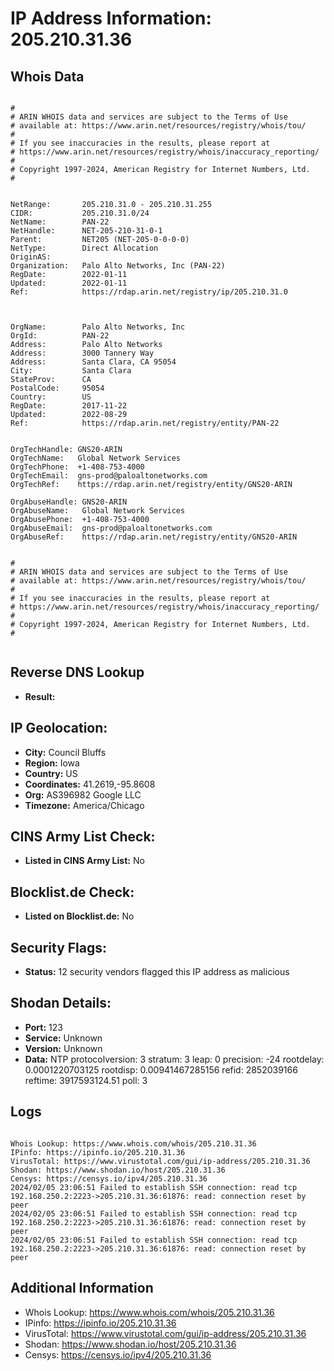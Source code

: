 # IP Address Information: 205.210.31.36

## Whois Data
```

#
# ARIN WHOIS data and services are subject to the Terms of Use
# available at: https://www.arin.net/resources/registry/whois/tou/
#
# If you see inaccuracies in the results, please report at
# https://www.arin.net/resources/registry/whois/inaccuracy_reporting/
#
# Copyright 1997-2024, American Registry for Internet Numbers, Ltd.
#


NetRange:       205.210.31.0 - 205.210.31.255
CIDR:           205.210.31.0/24
NetName:        PAN-22
NetHandle:      NET-205-210-31-0-1
Parent:         NET205 (NET-205-0-0-0-0)
NetType:        Direct Allocation
OriginAS:       
Organization:   Palo Alto Networks, Inc (PAN-22)
RegDate:        2022-01-11
Updated:        2022-01-11
Ref:            https://rdap.arin.net/registry/ip/205.210.31.0



OrgName:        Palo Alto Networks, Inc
OrgId:          PAN-22
Address:        Palo Alto Networks
Address:        3000 Tannery Way
Address:        Santa Clara, CA 95054
City:           Santa Clara
StateProv:      CA
PostalCode:     95054
Country:        US
RegDate:        2017-11-22
Updated:        2022-08-29
Ref:            https://rdap.arin.net/registry/entity/PAN-22


OrgTechHandle: GNS20-ARIN
OrgTechName:   Global Network Services 
OrgTechPhone:  +1-408-753-4000 
OrgTechEmail:  gns-prod@paloaltonetworks.com
OrgTechRef:    https://rdap.arin.net/registry/entity/GNS20-ARIN

OrgAbuseHandle: GNS20-ARIN
OrgAbuseName:   Global Network Services 
OrgAbusePhone:  +1-408-753-4000 
OrgAbuseEmail:  gns-prod@paloaltonetworks.com
OrgAbuseRef:    https://rdap.arin.net/registry/entity/GNS20-ARIN


#
# ARIN WHOIS data and services are subject to the Terms of Use
# available at: https://www.arin.net/resources/registry/whois/tou/
#
# If you see inaccuracies in the results, please report at
# https://www.arin.net/resources/registry/whois/inaccuracy_reporting/
#
# Copyright 1997-2024, American Registry for Internet Numbers, Ltd.
#


```
## Reverse DNS Lookup
- **Result:** 

## IP Geolocation:
- **City:** Council Bluffs
- **Region:** Iowa
- **Country:** US
- **Coordinates:** 41.2619,-95.8608
- **Org:** AS396982 Google LLC
- **Timezone:** America/Chicago

## CINS Army List Check:
- **Listed in CINS Army List:** 
No

## Blocklist.de Check:
- **Listed on Blocklist.de:** 
No

## Security Flags:
- **Status:** 12 security vendors flagged this IP address as malicious

## Shodan Details:
- **Port:** 123
- **Service:** Unknown
- **Version:** Unknown
- **Data:** NTP
protocolversion: 3
stratum: 3
leap: 0
precision: -24
rootdelay: 0.0001220703125
rootdisp: 0.00941467285156
refid: 2852039166
reftime: 3917593124.51
poll: 3



## Logs
```

Whois Lookup: https://www.whois.com/whois/205.210.31.36
IPinfo: https://ipinfo.io/205.210.31.36
VirusTotal: https://www.virustotal.com/gui/ip-address/205.210.31.36
Shodan: https://www.shodan.io/host/205.210.31.36
Censys: https://censys.io/ipv4/205.210.31.36
2024/02/05 23:06:51 Failed to establish SSH connection: read tcp 192.168.250.2:2223->205.210.31.36:61876: read: connection reset by peer
2024/02/05 23:06:51 Failed to establish SSH connection: read tcp 192.168.250.2:2223->205.210.31.36:61876: read: connection reset by peer
2024/02/05 23:06:51 Failed to establish SSH connection: read tcp 192.168.250.2:2223->205.210.31.36:61876: read: connection reset by peer

```
## Additional Information
- Whois Lookup: https://www.whois.com/whois/205.210.31.36
- IPinfo: https://ipinfo.io/205.210.31.36
- VirusTotal: https://www.virustotal.com/gui/ip-address/205.210.31.36
- Shodan: https://www.shodan.io/host/205.210.31.36
- Censys: https://censys.io/ipv4/205.210.31.36

